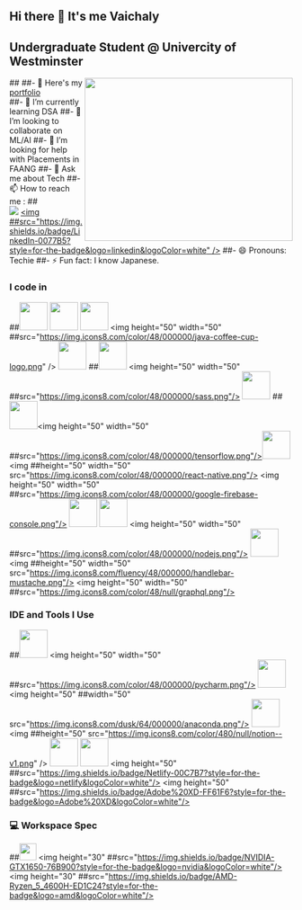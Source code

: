 ## Hi there 👋 It's me Vaichaly

## Undergraduate Student @ Univercity of Westminster
##<img align="right" width="370" height="290" src="https://i.pinimg.com/originals/47/f0/34/47f0342cec72b800463bf003eac1257e.gif">
##- 🔭 Here's my [portfolio](https://zaap.bio/Vaichaly-Varatharajan)                                                 
##- 🌱 I’m currently learning DSA
##- 👯 I’m looking to collaborate on ML/AI
##- 🤔 I’m looking for help with Placements in FAANG
##- 💬 Ask me about Tech
##- 📫 How to reach me :
##<br /> [<img src="https://img.shields.io/badge/Twitter-1DA1F2?style=for-the-badge&logo=twitter&logoColor=white" />]() [<img ##src="https://img.shields.io/badge/LinkedIn-0077B5?style=for-the-badge&logo=linkedin&logoColor=white" />]()
##- 😄 Pronouns: Techie
##- ⚡ Fun fact: I know Japanese.


### I code in
##<img height="50" width="50" src="https://img.icons8.com/color/48/000000/python.png" /> <img height="50" width="50" src="https://img.icons8.com/color/48/000000/c-##programming.png" /> <img height="50" width="50" src="https://img.icons8.com/color/48/000000/c-plus-plus-logo.png" /> <img height="50" width="50" ##src="https://img.icons8.com/color/48/000000/java-coffee-cup-logo.png" /> <img height="50" width="50" src="https://img.icons8.com/color/48/000000/html-5.png" /> ##<img height="50" width="50" src="https://img.icons8.com/color/48/000000/css3.png" /> <img height="50" width="50" ##src="https://img.icons8.com/color/48/000000/sass.png"/> <img height="50" width="50" src="https://img.icons8.com/color/48/000000/bootstrap.png" />
##<img height="50" width="50" src="https://img.icons8.com/color/48/000000/javascript.png"/><img height="50" width="50" ##src="https://img.icons8.com/color/48/000000/tensorflow.png"/><img height="50" width="50" src="https://img.icons8.com/fluent/48/000000/arduino.png"/> <img ##height="50" width="50" src="https://img.icons8.com/color/48/000000/react-native.png"/> <img height="50" width="50" ##src="https://img.icons8.com/color/48/000000/google-firebase-console.png"/> <img height="50" width="50" src="https://img.icons8.com/color/48/000000/mysql-##logo.png"/> <img height="50" width="50" src="https://img.icons8.com/color/48/000000/mongodb.png"/> <img height="50" width="50" ##src="https://img.icons8.com/color/48/000000/nodejs.png"/> <img height="50" width="50" src="https://img.icons8.com/color/48/000000/spring-logo.png"/> <img ##height="50" width="50" src="https://img.icons8.com/fluency/48/000000/handlebar-mustache.png"/> <img height="50" width="50" ##src="https://img.icons8.com/color/48/null/graphql.png"/>

### IDE and Tools I Use
##<img height="50" width="50" src="https://img.icons8.com/color/48/000000/visual-studio-code-2019.png"/> <img height="50" width="50" ##src="https://img.icons8.com/color/48/000000/pycharm.png"/> <img height="50" width="50" src="https://img.icons8.com/color/50/000000/git.png"/> <img height="50" ##width="50" src="https://img.icons8.com/dusk/64/000000/anaconda.png"/> <img height="50" src="https://img.icons8.com/officel/480/null/java-eclipse.png"/> <img ##height="50" src="https://img.icons8.com/color/480/null/notion--v1.png" /> <img height="50" width="50" src="https://img.icons8.com/doodle/48/000000/adobe-##photoshop.png"/> <img height="50" width="50" src="https://img.icons8.com/color/48/000000/figma--v1.png"/> <img height="50" ##src="https://img.shields.io/badge/Netlify-00C7B7?style=for-the-badge&logo=netlify&logoColor=white"/> <img height="50" ##src="https://img.shields.io/badge/Adobe%20XD-FF61F6?style=for-the-badge&logo=Adobe%20XD&logoColor=white"/>


### 💻 Workspace Spec
##<img height="30" src="https://img.shields.io/badge/Macbook-Pro_M1-ED1C24?style=for-the-badge&logo=apple&logoColor=white"/> <img height="30" ##src="https://img.shields.io/badge/NVIDIA-GTX1650-76B900?style=for-the-badge&logo=nvidia&logoColor=white"/>  <img height="30" ##src="https://img.shields.io/badge/AMD-Ryzen_5_4600H-ED1C24?style=for-the-badge&logo=amd&logoColor=white"/> 


